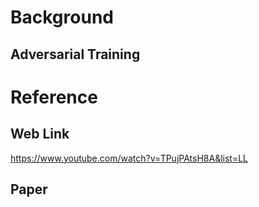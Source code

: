 # Background
## Adversarial Training




# Reference 
## Web Link
https://www.youtube.com/watch?v=TPujPAtsH8A&list=LL  

## Paper 
